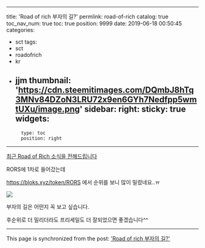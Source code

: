 
---
title: 'Road of rich 부자의 길?'
permlink: road-of-rich
catalog: true
toc_nav_num: true
toc: true
position: 9999
date: 2019-06-18 00:50:45
categories:
- sct
tags:
- sct
- roadofrich
- kr
- jjm
thumbnail: 'https://cdn.steemitimages.com/DQmbJ8hTq3MNv84DZoN3LRU72x9en6GYh7Nedfpp5wmtUXu/image.png'
sidebar:
    right:
        sticky: true
widgets:
    -
        type: toc
        position: right
---


[최근 Road of Rich 소식을 전해드립니다](https://steemit.com/roadofrich/@roadofrich/rwoza-road-of-rich)

RORS에 1차로 들어갔는데

https://bloks.xyz/token/RORS 에서 순위를 보니 많이 밀렸네요..ㅠ

![](https://cdn.steemitimages.com/DQmbJ8hTq3MNv84DZoN3LRU72x9en6GYh7Nedfpp5wmtUXu/image.png)

부자의 길은 어떤지 꼭 보고 싶습니다.

후순위로 더 밀리더라도 프리세일도 더 잘되었으면 좋겠습니다^^

- - -

This page is synchronized from the post: ['Road of rich 부자의 길?'](https://steemit.com/@virus707/road-of-rich)
